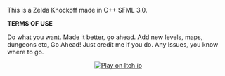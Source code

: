 This is a Zelda Knockoff made in C++ SFML 3.0.

**TERMS OF USE**

Do what you want. Made it better, go ahead. Add new levels, maps, dungeons etc, Go Ahead!
Just credit me if you do.
Any Issues, you know where to go.

<p align="center">
  <a href="https://oguhs-cookies.itch.io/zelda-knockoff">
    <img src="https://img.shields.io/badge/Play%20on-Itch.io-red?style=for-the-badge&logo=itch.io" alt="Play on Itch.io" />
  </a>
</p>
